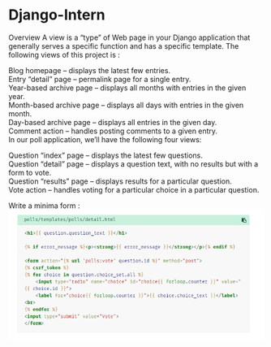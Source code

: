 # Django-Intern

Overview
A view is a “type” of Web page in your Django application that generally serves a specific function and has a specific template. The following views of this project is :

Blog homepage – displays the latest few entries. <br>
Entry “detail” page – permalink page for a single entry. <br>
Year-based archive page – displays all months with entries in the given year.<br>
Month-based archive page – displays all days with entries in the given month.<br>
Day-based archive page – displays all entries in the given day.<br>
Comment action – handles posting comments to a given entry.<br>
In our poll application, we’ll have the following four views:<br>

Question “index” page – displays the latest few questions.<br>
Question “detail” page – displays a question text, with no results but with a form to vote.<br>
Question “results” page – displays results for a particular question.<br>
Vote action – handles voting for a particular choice in a particular question.<br>


Write a minima form : 
![Image-minimalForm](image/minimal_form.PNG)

